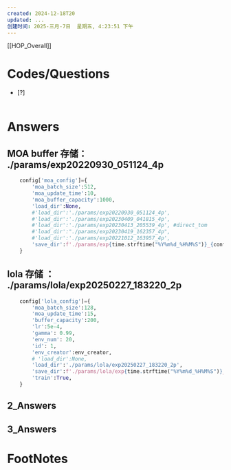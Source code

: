 ```yaml
---
created: 2024-12-18T20
updated: ...
创建时间: 2025-三月-7日  星期五, 4:23:51 下午
---
```

[[HOP_Overall]]



# Codes/Questions

- [?] 


```python

```


# Answers

## MOA buffer 存储： ./params/exp20220930_051124_4p
```python
    config['moa_config']={
        'moa_batch_size':512,
        'moa_update_time':10,
        'moa_buffer_capacity':1000,
        'load_dir':None,
        #'load_dir':'./params/exp20220930_051124_4p',
        #'load_dir':'./params/exp20230409_041815_4p',
        #'load_dir':'./params/exp20230413_205539_4p', #direct_tom
        #'load_dir':"./params/exp20230419_162357_4p",
        #'load_dir':'./params/exp20221012_163957_4p',
        'save_dir':f'./params/exp{time.strftime("%Y%m%d_%H%M%S")}_{config["env_config"]["player_num"]}p'
    }

```

## lola  存储  ：  ./params/lola/exp20250227_183220_2p
```python
    config['lola_config']={
        'moa_batch_size':128,
        'moa_update_time':15,
        'buffer_capacity':200,
        'lr':5e-4,
        'gamma': 0.99,
        'env_num': 20,
        'id': 1,
        'env_creator':env_creator,
        # 'load_dir':None,
        'load_dir':'./params/lola/exp20250227_183220_2p',
        'save_dir':f'./params/lola/exp{time.strftime("%Y%m%d_%H%M%S")}_{config["env_config"]["player_num"]}p',
        'train':True,
    }
```

## 2_Answers


## 3_Answers




# FootNotes
